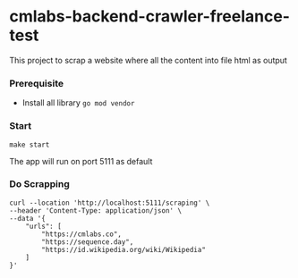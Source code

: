# cmlabs-backend-crawler-freelance-test

This project to scrap a website where all the content  into file html as output



### Prerequisite
- Install all library `go mod vendor`

### Start
```shell
make start
```
The app will run on port 5111 as default


### Do Scrapping
```curl
curl --location 'http://localhost:5111/scraping' \
--header 'Content-Type: application/json' \
--data '{
    "urls": [
        "https://cmlabs.co",
        "https://sequence.day",
        "https://id.wikipedia.org/wiki/Wikipedia"
    ]
}'
```


